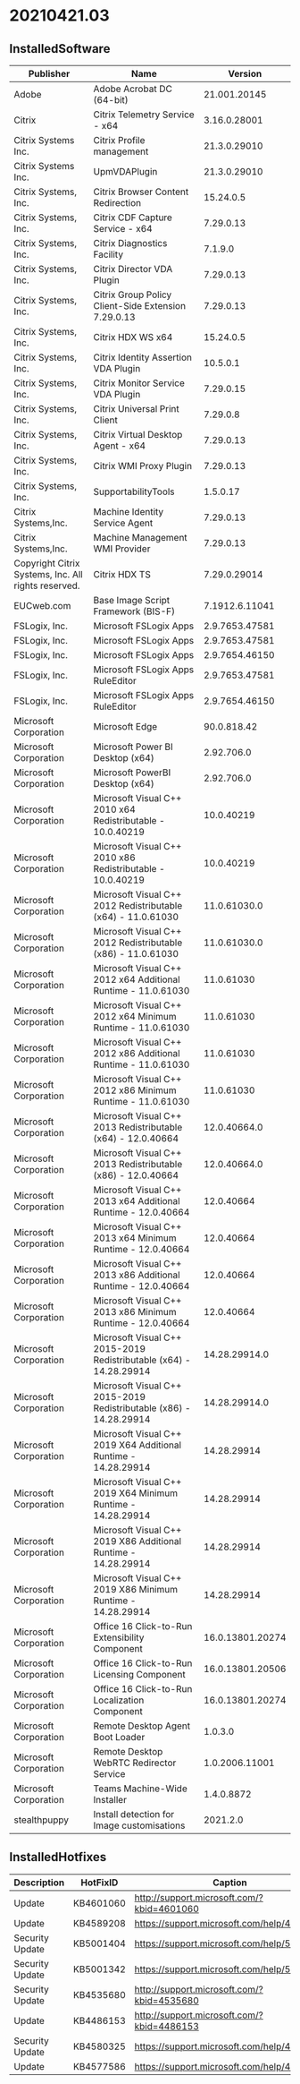 ﻿# 20210421.03

## InstalledSoftware

| Publisher                                            | Name                                                               | Version          |
| ---------------------------------------------------- | ------------------------------------------------------------------ | ---------------- |
| Adobe                                                | Adobe Acrobat DC (64-bit)                                          | 21.001.20145     |
| Citrix                                               | Citrix Telemetry Service - x64                                     | 3.16.0.28001     |
| Citrix Systems Inc.                                  | Citrix Profile management                                          | 21.3.0.29010     |
| Citrix Systems Inc.                                  | UpmVDAPlugin                                                       | 21.3.0.29010     |
| Citrix Systems, Inc.                                 | Citrix Browser Content Redirection                                 | 15.24.0.5        |
| Citrix Systems, Inc.                                 | Citrix CDF Capture Service - x64                                   | 7.29.0.13        |
| Citrix Systems, Inc.                                 | Citrix Diagnostics Facility                                        | 7.1.9.0          |
| Citrix Systems, Inc.                                 | Citrix Director VDA Plugin                                         | 7.29.0.13        |
| Citrix Systems, Inc.                                 | Citrix Group Policy Client-Side Extension 7.29.0.13                | 7.29.0.13        |
| Citrix Systems, Inc.                                 | Citrix HDX WS x64                                                  | 15.24.0.5        |
| Citrix Systems, Inc.                                 | Citrix Identity Assertion VDA Plugin                               | 10.5.0.1         |
| Citrix Systems, Inc.                                 | Citrix Monitor Service VDA Plugin                                  | 7.29.0.15        |
| Citrix Systems, Inc.                                 | Citrix Universal Print Client                                      | 7.29.0.8         |
| Citrix Systems, Inc.                                 | Citrix Virtual Desktop Agent - x64                                 | 7.29.0.13        |
| Citrix Systems, Inc.                                 | Citrix WMI Proxy Plugin                                            | 7.29.0.13        |
| Citrix Systems, Inc.                                 | SupportabilityTools                                                | 1.5.0.17         |
| Citrix Systems,Inc.                                  | Machine Identity Service Agent                                     | 7.29.0.13        |
| Citrix Systems,Inc.                                  | Machine Management WMI Provider                                    | 7.29.0.13        |
| Copyright Citrix Systems, Inc.  All rights reserved. | Citrix HDX TS                                                      | 7.29.0.29014     |
| EUCweb.com                                           | Base Image Script Framework (BIS-F)                                | 7.1912.6.11041   |
| FSLogix, Inc.                                        | Microsoft FSLogix Apps                                             | 2.9.7653.47581   |
| FSLogix, Inc.                                        | Microsoft FSLogix Apps                                             | 2.9.7653.47581   |
| FSLogix, Inc.                                        | Microsoft FSLogix Apps                                             | 2.9.7654.46150   |
| FSLogix, Inc.                                        | Microsoft FSLogix Apps RuleEditor                                  | 2.9.7653.47581   |
| FSLogix, Inc.                                        | Microsoft FSLogix Apps RuleEditor                                  | 2.9.7654.46150   |
| Microsoft Corporation                                | Microsoft Edge                                                     | 90.0.818.42      |
| Microsoft Corporation                                | Microsoft Power BI Desktop (x64)                                   | 2.92.706.0       |
| Microsoft Corporation                                | Microsoft PowerBI Desktop (x64)                                    | 2.92.706.0       |
| Microsoft Corporation                                | Microsoft Visual C++ 2010  x64 Redistributable - 10.0.40219        | 10.0.40219       |
| Microsoft Corporation                                | Microsoft Visual C++ 2010  x86 Redistributable - 10.0.40219        | 10.0.40219       |
| Microsoft Corporation                                | Microsoft Visual C++ 2012 Redistributable (x64) - 11.0.61030       | 11.0.61030.0     |
| Microsoft Corporation                                | Microsoft Visual C++ 2012 Redistributable (x86) - 11.0.61030       | 11.0.61030.0     |
| Microsoft Corporation                                | Microsoft Visual C++ 2012 x64 Additional Runtime - 11.0.61030      | 11.0.61030       |
| Microsoft Corporation                                | Microsoft Visual C++ 2012 x64 Minimum Runtime - 11.0.61030         | 11.0.61030       |
| Microsoft Corporation                                | Microsoft Visual C++ 2012 x86 Additional Runtime - 11.0.61030      | 11.0.61030       |
| Microsoft Corporation                                | Microsoft Visual C++ 2012 x86 Minimum Runtime - 11.0.61030         | 11.0.61030       |
| Microsoft Corporation                                | Microsoft Visual C++ 2013 Redistributable (x64) - 12.0.40664       | 12.0.40664.0     |
| Microsoft Corporation                                | Microsoft Visual C++ 2013 Redistributable (x86) - 12.0.40664       | 12.0.40664.0     |
| Microsoft Corporation                                | Microsoft Visual C++ 2013 x64 Additional Runtime - 12.0.40664      | 12.0.40664       |
| Microsoft Corporation                                | Microsoft Visual C++ 2013 x64 Minimum Runtime - 12.0.40664         | 12.0.40664       |
| Microsoft Corporation                                | Microsoft Visual C++ 2013 x86 Additional Runtime - 12.0.40664      | 12.0.40664       |
| Microsoft Corporation                                | Microsoft Visual C++ 2013 x86 Minimum Runtime - 12.0.40664         | 12.0.40664       |
| Microsoft Corporation                                | Microsoft Visual C++ 2015-2019 Redistributable (x64) - 14.28.29914 | 14.28.29914.0    |
| Microsoft Corporation                                | Microsoft Visual C++ 2015-2019 Redistributable (x86) - 14.28.29914 | 14.28.29914.0    |
| Microsoft Corporation                                | Microsoft Visual C++ 2019 X64 Additional Runtime - 14.28.29914     | 14.28.29914      |
| Microsoft Corporation                                | Microsoft Visual C++ 2019 X64 Minimum Runtime - 14.28.29914        | 14.28.29914      |
| Microsoft Corporation                                | Microsoft Visual C++ 2019 X86 Additional Runtime - 14.28.29914     | 14.28.29914      |
| Microsoft Corporation                                | Microsoft Visual C++ 2019 X86 Minimum Runtime - 14.28.29914        | 14.28.29914      |
| Microsoft Corporation                                | Office 16 Click-to-Run Extensibility Component                     | 16.0.13801.20274 |
| Microsoft Corporation                                | Office 16 Click-to-Run Licensing Component                         | 16.0.13801.20506 |
| Microsoft Corporation                                | Office 16 Click-to-Run Localization Component                      | 16.0.13801.20274 |
| Microsoft Corporation                                | Remote Desktop Agent Boot Loader                                   | 1.0.3.0          |
| Microsoft Corporation                                | Remote Desktop WebRTC Redirector Service                           | 1.0.2006.11001   |
| Microsoft Corporation                                | Teams Machine-Wide Installer                                       | 1.4.0.8872       |
| stealthpuppy                                         | Install detection for Image customisations                         | 2021.2.0         |

## InstalledHotfixes

| Description     | HotFixID  | Caption                                    |
| --------------- | --------- | ------------------------------------------ |
| Update          | KB4601060 | http://support.microsoft.com/?kbid=4601060 |
| Update          | KB4589208 | https://support.microsoft.com/help/4589208 |
| Security Update | KB5001404 | https://support.microsoft.com/help/5001404 |
| Security Update | KB5001342 | https://support.microsoft.com/help/5001342 |
| Security Update | KB4535680 | http://support.microsoft.com/?kbid=4535680 |
| Update          | KB4486153 | http://support.microsoft.com/?kbid=4486153 |
| Security Update | KB4580325 | https://support.microsoft.com/help/4580325 |
| Update          | KB4577586 | https://support.microsoft.com/help/4577586 |